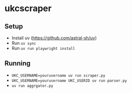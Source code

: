 # ukcscraper

## Setup

* Install uv (https://github.com/astral-sh/uv)
* Run `uv sync`
* Run `uv run playwright install`

## Running

* `UKC_USERNAME=yourusername uv run scraper.py`
* `UKC_USERNAME=yourusername UKC_USERID uv run parser.py`
* `uv run aggrgator.py`
